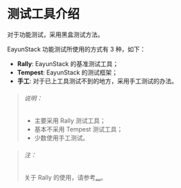 # 测试工具介绍

对于功能测试，采用黑盒测试方法。

EayunStack 功能测试所使用的方式有 3 种，如下：

* **Rally**: EayunStack 的基准测试工具；
* **Tempest**: EayunStack 的测试框架；
* **手工**: 对于已上工具测试不到的地方，采用手工测试的办法。

> ###### 说明：
> * 主要采用 Rally 测试工具；
> * 基本不采用 Tempest 测试工具；
> * 少数使用手工测试。

> ###### 注：
> 关于 Rally 的使用，请参考[...]()。
